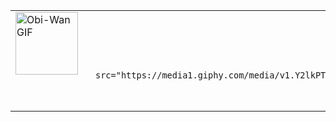 <table>
  <tr>
    <td style="vertical-align:top;">
      <img src="https://media3.giphy.com/media/v1.Y2lkPTc5MGI3NjExaWNyejUzc3FsdmJsbGs2eHpyeHFpZmk4bnZxMzl2ZXhpNHUxamdobyZlcD12MV9pbnRlcm5hbF9naWZfYnlfaWQmY3Q9Zw/xTiIzJSKB4l7xTouE8/giphy.gif" alt="Obi-Wan GIF" width="100">
    </td>
    <td style="vertical-align:top; padding-left:20px; text-align:right;">
      <!-- Badges sur une ligne -->
      <img src="https://img.shields.io/badge/c%23-%23239120.svg?style=for-the-badge&logo=c-sharp&logoColor=white" alt="C# Badge" height="28">
      <img src="https://img.shields.io/badge/.NET-5C2D91?style=for-the-badge&logo=.net&logoColor=white" alt=".NET Badge" height="28">
      <img src="https://img.shields.io/badge/WPF-%235C2D91.svg?style=for-the-badge&logo=.net&logoColor=white" alt="WPF Badge" height="28">
      <img src="https://img.shields.io/badge/Microsoft%20SQL%20Server-CC2927?style=for-the-badge&logo=microsoft%20sql%20server&logoColor=white" alt="SQL Server Badge" height="28">
      <img src="https://img.shields.io/badge/html5-%23E34F26.svg?style=for-the-badge&logo=html5&logoColor=white" alt="HTML5 Badge" height="28">
      <img src="https://img.shields.io/badge/css3-%231572B6.svg?style=for-the-badge&logo=css3&logoColor=white" alt="CSS3 Badge" height="28">
      <img src="https://img.shields.io/badge/angular-%23DD0031.svg?style=for-the-badge&logo=angular&logoColor=white" alt="Angular Badge" height="28">
      <img src="https://img.shields.io/badge/javascript-%23323330.svg?style=for-the-badge&logo=javascript&logoColor=%23F7DF1E" alt="JS Badge" height="28">
      <img src="https://img.shields.io/badge/typescript-%23007ACC.svg?style=for-the-badge&logo=typescript&logoColor=white" alt="TS Badge" height="28">
      <img src="https://img.shields.io/badge/bootstrap-%238511FA.svg?style=for-the-badge&logo=bootstrap&logoColor=white" alt="Bootstrap Badge" height="28">
      <img src="https://img.shields.io/badge/tailwindcss-%2338B2AC.svg?style=for-the-badge&logo=tailwind-css&logoColor=white" alt="Tailwind Badge" height="28">
      <img src="https://img.shields.io/badge/python-3670A0?style=for-the-badge&logo=python&logoColor=ffdd54" alt="Python Badge" height="28">
      <img src="https://img.shields.io/badge/r-%23276DC3.svg?style=for-the-badge&logo=r&logoColor=white" alt="R Badge" height="28">
      <img src="https://img.shields.io/badge/git-fc6d26?style=for-the-badge&logo=git&logoColor=white" alt="Git Badge" height="28">
      <img src="https://img.shields.io/badge/jira-%230A0FFF.svg?style=for-the-badge&logo=jira&logoColor=white" alt="Jira Badge" height="28">
      <img src="https://img.shields.io/badge/postman-FF6C37?style=for-the-badge&logo=postman&logoColor=white" alt="Postman Badge" height="28">
      <img src="https://img.shields.io/badge/swagger-%2300FF00.svg?style=for-the-badge&logo=swagger&logoColor=white" alt="Swagger Badge" height="28">

      <br>

      <img src="https://media1.giphy.com/media/v1.Y2lkPTc5MGI3NjExZmhlM3p2dWh3YWp5MnUwYWNjY2VvMHF5cWtjeW5tYTRmMHA3c2cxZCZlcD12MV9pbnRlcm5hbF9naWZfYnlfaWQmY3Q9Zw/8vQSQ3cNXuDGo/giphy.gif" alt="Chat GIF" width="100" style="margin-top:10px;">
    </td>
  </tr>
</table>
